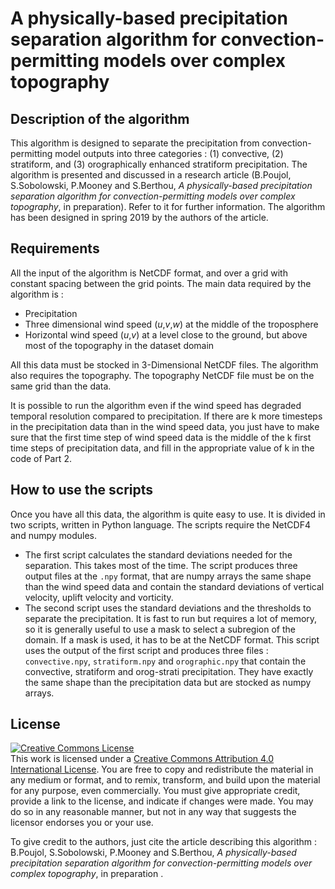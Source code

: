 # A physically-based precipitation separation algorithm for convection-permitting models over complex topography

## Description of the algorithm

This algorithm is designed to separate the precipitation from convection-permitting model outputs into three categories : (1) convective, (2) stratiform, and (3) orographically enhanced stratiform precipitation. The algorithm is presented and discussed in a research article (B.Poujol, S.Sobolowski, P.Mooney and S.Berthou, *A physically-based precipitation separation algorithm for convection-permitting models over complex topography*, in preparation). Refer to it for further information. The algorithm has been designed in spring 2019 by the authors of the article.

## Requirements
All the input of the algorithm is NetCDF format, and over a grid with constant spacing between the grid points.
The main data required by the algorithm is :
 - Precipitation
 - Three dimensional wind speed (*u*,*v*,*w*) at the middle of the troposphere
 - Horizontal wind speed (*u*,*v*) at a level close to the ground, but above most of the topography in the dataset domain

All this data must be stocked in 3-Dimensional NetCDF files.
The algorithm also requires the topography. The topography NetCDF file must be on the same grid than the data.

It is possible to run the algorithm even if the wind speed has degraded temporal resolution compared to precipitation. If there are k more timesteps in the precipitation data than in the wind speed data, you just have to make sure that the first time step of wind speed data is the middle of the k first time steps of precipitation data, and fill in the appropriate value of k in the code of Part 2.

## How to use the scripts
Once you have all this data, the algorithm is quite easy to use. It is divided in two scripts, written in Python language. The scripts require the NetCDF4 and numpy modules.
 - The first script calculates the standard deviations needed for the separation. This takes most of the time. The script produces three output files at the `.npy` format, that are numpy arrays the same shape than the wind speed data and contain the standard deviations of vertical velocity, uplift velocity and vorticity.
 - The second script uses the standard deviations and the thresholds to separate the precipitation. It is fast to run but requires a lot of memory, so it is generally useful to use a mask to select a subregion of the domain. If a mask is used, it has to be at the NetCDF format. This script uses the output of the first script and produces three files : `convective.npy`, `stratiform.npy` and `orographic.npy` that contain the convective, stratiform and orog-strati precipitation. They have exactly the same shape than the precipitation data but are stocked as numpy arrays.
 
 
## License
 <a rel="license" href="http://creativecommons.org/licenses/by/4.0/"><img alt="Creative Commons License" style="border-width:0" src="https://i.creativecommons.org/l/by/4.0/88x31.png" /></a><br />This work is licensed under a <a rel="license" href="http://creativecommons.org/licenses/by/4.0/">Creative Commons Attribution 4.0 International License</a>.
 You are free to copy and redistribute the material in any medium or format, and to remix, transform, and build upon the material
for any purpose, even commercially.
You must give appropriate credit, provide a link to the license, and indicate if changes were made. You may do so in any reasonable manner, but not in any way that suggests the licensor endorses you or your use.


To give credit to the authors, just cite the article describing this algorithm : B.Poujol, S.Sobolowski, P.Mooney and S.Berthou, *A physically-based precipitation separation algorithm for convection-permitting models over complex topography*, in preparation .

 
 
